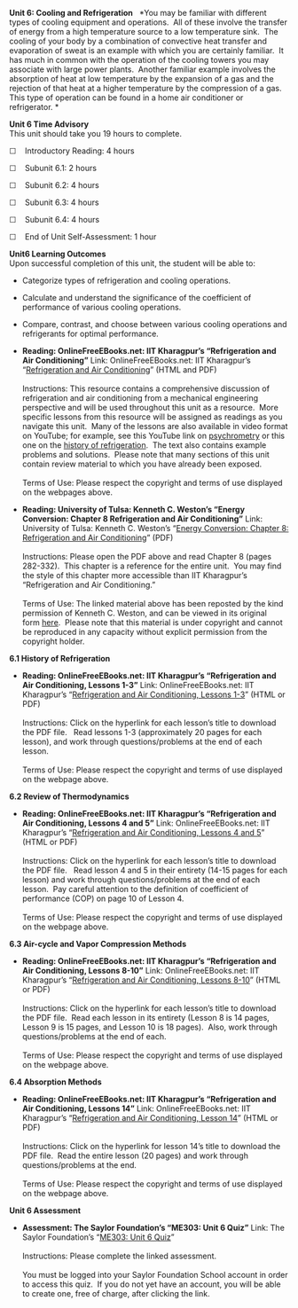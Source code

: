 **Unit 6: Cooling and Refrigeration** <span id="6"></span> 
*You may be familiar with different types of cooling equipment and
operations.  All of these involve the transfer of energy from a high
temperature source to a low temperature sink.  The cooling of your body
by a combination of convective heat transfer and evaporation of sweat is
an example with which you are certainly familiar.  It has much in common
with the operation of the cooling towers you may associate with large
power plants.  Another familiar example involves the absorption of heat
at low temperature by the expansion of a gas and the rejection of that
heat at a higher temperature by the compression of a gas.  This type of
operation can be found in a home air conditioner or refrigerator. *

**Unit 6 Time Advisory**  
This unit should take you 19 hours to complete.

☐    Introductory Reading: 4 hours

☐    Subunit 6.1: 2 hours

☐    Subunit 6.2: 4 hours

☐    Subunit 6.3: 4 hours

☐    Subunit 6.4: 4 hours

☐    End of Unit Self-Assessment: 1 hour

**Unit6 Learning Outcomes**  
Upon successful completion of this unit, the student will be able to:

-   Categorize types of refrigeration and cooling operations.
-   Calculate and understand the significance of the coefficient of
    performance of various cooling operations.
-   Compare, contrast, and choose between various cooling operations and
    refrigerants for optimal performance.

-   **Reading: OnlineFreeEBooks.net: IIT Kharagpur’s “Refrigeration and
    Air Conditioning”**
    Link: OnlineFreeEBooks.net: IIT Kharagpur’s “[Refrigeration and Air
    Conditioning](http://www.onlinefreeebooks.net/engineering-ebooks/manufacture-mechanical-industrial-engineering/refrigeration-and-air-conditioning-pdf.html)”
    (HTML and PDF)  
        
     Instructions: This resource contains a comprehensive discussion of
    refrigeration and air conditioning from a mechanical engineering
    perspective and will be used throughout this unit as a resource. 
    More specific lessons from this resource will be assigned as
    readings as you navigate this unit.  Many of the lessons are also
    available in video format on YouTube; for example, see this YouTube
    link on [psychrometry](http://www.youtube.com/watch?v=yqpR7udHBEA)
    or this one on the [history of
    refrigeration](http://www.youtube.com/watch?v=zqXgmVnI3L8&feature=channel). 
    The text also contains example problems and solutions.  Please note
    that many sections of this unit contain review material to which you
    have already been exposed.  
        
     Terms of Use: Please respect the copyright and terms of use
    displayed on the webpages above.

-   **Reading: University of Tulsa: Kenneth C. Weston’s “Energy
    Conversion: Chapter 8 Refrigeration and Air Conditioning”**
    Link: University of Tulsa: Kenneth C. Weston’s “[Energy Conversion:
    Chapter 8: Refrigeration and Air
    Conditioning](http://www.saylor.org/content/weston_energy/Energy_Conversion.pdf)”
    (PDF)  
        
     Instructions: Please open the PDF above and read Chapter 8 (pages
    282-332).  This chapter is a reference for the entire unit.  You may
    find the style of this chapter more accessible than IIT Kharagpur’s
    “Refrigeration and Air Conditioning.”  
        
     Terms of Use: The linked material above has been reposted by the
    kind permission of Kenneth C. Weston, and can be viewed in its
    original
    form [here](http://www.personal.utulsa.edu/~kenneth-weston/).  Please
    note that this material is under copyright and cannot be reproduced
    in any capacity without explicit permission from the copyright
    holder. 

**6.1 History of Refrigeration** <span id="6.1"></span> 
-   **Reading: OnlineFreeEBooks.net: IIT Kharagpur’s “Refrigeration and
    Air Conditioning, Lessons 1-3”**
    Link: OnlineFreeEBooks.net: IIT Kharagpur’s “[Refrigeration and Air
    Conditioning, Lessons
    1-3](http://www.onlinefreeebooks.net/engineering-ebooks/manufacture-mechanical-industrial-engineering/refrigeration-and-air-conditioning-pdf.html)”
    (HTML or PDF)  
        
     Instructions: Click on the hyperlink for each lesson’s title to
    download the PDF file.   Read lessons 1-3 (approximately 20 pages
    for each lesson), and work through questions/problems at the end of
    each lesson.  
        
     Terms of Use: Please respect the copyright and terms of use
    displayed on the webpage above.

**6.2 Review of Thermodynamics** <span id="6.2"></span> 
-   **Reading: OnlineFreeEBooks.net: IIT Kharagpur’s “Refrigeration and
    Air Conditioning, Lessons 4 and 5”**
    Link: OnlineFreeEBooks.net: IIT Kharagpur’s “[Refrigeration and Air
    Conditioning, Lessons 4 and
    5](http://www.onlinefreeebooks.net/engineering-ebooks/manufacture-mechanical-industrial-engineering/refrigeration-and-air-conditioning-pdf.html)”
    (HTML or PDF)  
        
     Instructions: Click on the hyperlink for each lesson’s title to
    download the PDF file.   Read lesson 4 and 5 in their entirety
    (14-15 pages for each lesson) and work through questions/problems at
    the end of each lesson.  Pay careful attention to the definition of
    coefficient of performance (COP) on page 10 of Lesson 4.  
        
     Terms of Use: Please respect the copyright and terms of use
    displayed on the webpage above.

**6.3 Air-cycle and Vapor Compression Methods** <span id="6.3"></span> 
-   **Reading: OnlineFreeEBooks.net: IIT Kharagpur’s “Refrigeration and
    Air Conditioning, Lessons 8-10”**
    Link: OnlineFreeEBooks.net: IIT Kharagpur’s “[Refrigeration and Air
    Conditioning, Lessons
    8-10](http://www.onlinefreeebooks.net/engineering-ebooks/manufacture-mechanical-industrial-engineering/refrigeration-and-air-conditioning-pdf.html)”
    (HTML or PDF)  
        
     Instructions: Click on the hyperlink for each lesson’s title to
    download the PDF file.  Read each lesson in its entirety (Lesson 8
    is 14 pages, Lesson 9 is 15 pages, and Lesson 10 is 18 pages). 
    Also, work through questions/problems at the end of each.  
        
     Terms of Use: Please respect the copyright and terms of use
    displayed on the webpage above.

**6.4 Absorption Methods** <span id="6.4"></span> 
-   **Reading: OnlineFreeEBooks.net: IIT Kharagpur’s “Refrigeration and
    Air Conditioning, Lessons 14”**
    Link: OnlineFreeEBooks.net: IIT Kharagpur’s “[Refrigeration and Air
    Conditioning, Lesson
    14](http://www.onlinefreeebooks.net/engineering-ebooks/manufacture-mechanical-industrial-engineering/refrigeration-and-air-conditioning-pdf.html)”
    (HTML or PDF)  
        
     Instructions: Click on the hyperlink for lesson 14’s title to
    download the PDF file.  Read the entire lesson (20 pages) and work
    through questions/problems at the end.  
        
     Terms of Use: Please respect the copyright and terms of use
    displayed on the webpage above.

**Unit 6 Assessment** <span id="6.5"></span> 
-   **Assessment: The Saylor Foundation’s “ME303: Unit 6 Quiz”**
    Link: The Saylor Foundation’s “[ME303: Unit 6
    Quiz](http://school.saylor.org/mod/quiz/view.php?id=954)”  
        
     Instructions: Please complete the linked assessment.  
        
     You must be logged into your Saylor Foundation School account in
    order to access this quiz.  If you do not yet have an account, you
    will be able to create one, free of charge, after clicking the
    link. 


